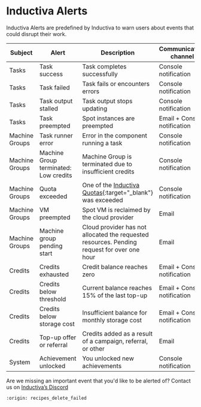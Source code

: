 # Inductiva Alerts

Inductiva Alerts are predefined by Inductiva to warn users about events that could disrupt their work.


**Subject** | **Alert** | **Description** | **Communication channel** |
|---|---|---|---|
Tasks | Task success | Task completes successfully | Console notification |
Tasks | Task failed | Task fails or encounters errors | Console notification |
Tasks | Task output stalled | Task output stops updating | Console notification |
Tasks | Task preempted | Spot instances are preempted | Email + Console notification |
Machine Groups | Task runner error | Error in the component running a task | Console notification |
Machine Groups | Machine Group terminated: Low credits | Machine Group is terminated due to insufficient credits | Console notification |
Machine Groups | Quota exceeded | One of the [Inductiva Quotas](https://inductiva.ai/guides/how-it-works/basics/quotas){:target="_blank"} was exceeded | Console notification |
Machine Groups | VM preempted | Spot VM is reclaimed by the cloud provider | Email |
Machine Groups | Machine group pending start | Cloud provider has not allocated the requested resources. Pending request for over one hour | Email |
Credits | Credits exhausted | Credit balance reaches zero | Email + Console notification |
Credits | Credits below threshold | Current balance reaches 15% of the last top-up | Email + Console notification |
Credits | Credits below storage cost | Insufficient balance for monthly storage cost | Email + Console notification |
Credits | Top-up offer or referral | Credits added as a result of a campaign, referral, or other | Email |
System | Achievement unlocked | You unlocked new achievements | Console notification |


Are we missing an important event that you'd like to be alerted of? Contact us on [Inductiva’s Discord](https://discord.com/invite/p9tjqBhuZ5)


```{banner_small}
:origin: recipes_delete_failed
```
